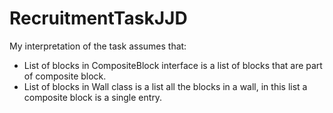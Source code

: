 # RecruitmentTaskJJD
My interpretation of the task assumes that:
* List of blocks in CompositeBlock interface is a list of blocks that are part of composite block.
* List of blocks in Wall class is a list all the blocks in a wall, in this list a composite block is a single entry.

